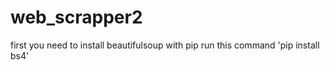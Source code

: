# web_scrapper2
first you need to install beautifulsoup with pip
run this command 'pip install bs4'
